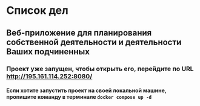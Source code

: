 # Список дел #

## Веб-приложение для планирования собственной деятельности и деятельности Ваших подчиненных ##

### Проект уже запущен, чтобы открыть его, перейдите по URL http://195.161.114.252:8080/ ###

#### Если хотите запустить проект на своей локальной машине, пропишите команду в терминале ```docker compose up -d``` ####


